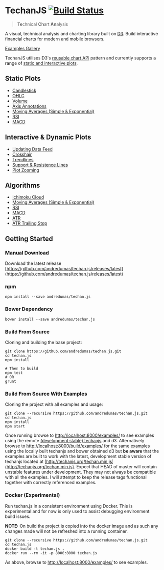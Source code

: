 # TechanJS [![Build Status](https://travis-ci.org/andredumas/techan.js.svg?branch=master)](https://travis-ci.org/andredumas/techan.js)

> <strong>Te</strong>chnical <strong>Ch</strong>art <strong>An</strong>alysis

A visual, technical analysis and charting library built on [D3](https://github.com/mbostock/d3). Build interactive 
financial charts for modern and mobile browsers. 

[Examples Gallery](https://github.com/andredumas/techan.js/wiki/Gallery)

TechanJS utilises D3's [reusable chart API](http://bost.ocks.org/mike/chart/) pattern and currently supports a 
range of [static and interactive plots](http://bl.ocks.org/andredumas/edf630690c10b89be390).

## Static Plots

* [Candlestick](http://bl.ocks.org/andredumas/27c4a333b0e0813e093d)
* [OHLC](http://bl.ocks.org/andredumas/06ad3573c0053d0e1fc7)
* [Volume](http://bl.ocks.org/andredumas/f9cb47fa9e32ce34011a)
* [Axis Annotations](http://bl.ocks.org/andredumas/06d462978e089323a116)
* [Moving Averages (Simple & Exponential)](http://bl.ocks.org/andredumas/274b54b4d2c2ffa19fca)
* [RSI](http://bl.ocks.org/andredumas/6da267f1c51a13dea35b)
* [MACD](http://bl.ocks.org/andredumas/10d701ccb3b8b1e99878)

## Interactive & Dynamic Plots

* [Updating Data Feed](http://bl.ocks.org/andredumas/95f1f22130fb1a3a8181)
* [Crosshair](http://bl.ocks.org/andredumas/045f550b72ad46301130)
* [Trendlines](http://bl.ocks.org/andredumas/69f49097e9bb5c0c6e4d)
* [Support & Resistence Lines](http://bl.ocks.org/andredumas/10194a84a3e46fe127d4)
* [Plot Zooming](http://bl.ocks.org/andredumas/a48008ea8e2c832144db)

## Algorithms

* [Ichimoku Cloud](http://bl.ocks.org/andredumas/ef212e7c26d2b7ba5403)
* [Moving Averages (Simple & Exponential)](http://bl.ocks.org/andredumas/274b54b4d2c2ffa19fca)
* [RSI](http://bl.ocks.org/andredumas/6da267f1c51a13dea35b)
* [MACD](http://bl.ocks.org/andredumas/10d701ccb3b8b1e99878)
* [ATR](http://bl.ocks.org/andredumas/5cb069d5cc38397d6fc1)
* [ATR Trailing Stop](http://bl.ocks.org/andredumas/55cacf3a2a4881f0be66)

## Getting Started

### Manual Download

Download the latest release [https://github.com/andredumas/techan.js/releases/latest](https://github.com/andredumas/techan.js/releases/latest)

### npm

```
npm install --save andredumas/techan.js
```

### Bower Dependency

```
bower install --save andredumas/techan.js
```

### Build From Source

Cloning and building the base project:

```shell
git clone https://github.com/andredumas/techan.js.git
cd techan.js
npm install

# Then to build
npm test
# OR
grunt
```

### Build From Source With Examples

Cloning the project with all examples and usage:

```shell
git clone --recursive https://github.com/andredumas/techan.js.git
cd techan.js
npm install
npm start
```

Once running browse to [http://localhost:8000/examples/](http://localhost:8000/examples/) to see examples using the remote
[(development stable) techanjs](http://techanjs.org/techan.min.js) and d3. Alternatively browse to
[http://localhost:8000/build/examples/](http://localhost:8000/build/examples/) for the same examples using the locally
built techanjs and bower obtained d3 but **be aware** that the examples are built to work with the latest, development
stable version of techanjs located at [http://techanjs.org/techan.min.js](http://techanjs.org/techan.min.js). Expect that
HEAD of master will contain unstable features under development. They may not always be compatible with all
the examples. I will attempt to keep the release tags functional together with correctly referenced examples.

### Docker (Experimental)

Run techan.js in a consistent environment using Docker. This is experimental and for now is only used to assist debugging
environment build issues.

**NOTE:** On build the project is copied into the docker image and as such any changes made will not be refreshed into a
running container.


```shell
git clone --recursive https://github.com/andredumas/techan.js.git
cd techan.js
docker build -t techan.js .
docker run --rm -it -p 8000:8000 techan.js
```

As above, browse to [http://localhost:8000/examples/](http://localhost:8000/examples/) to see examples.